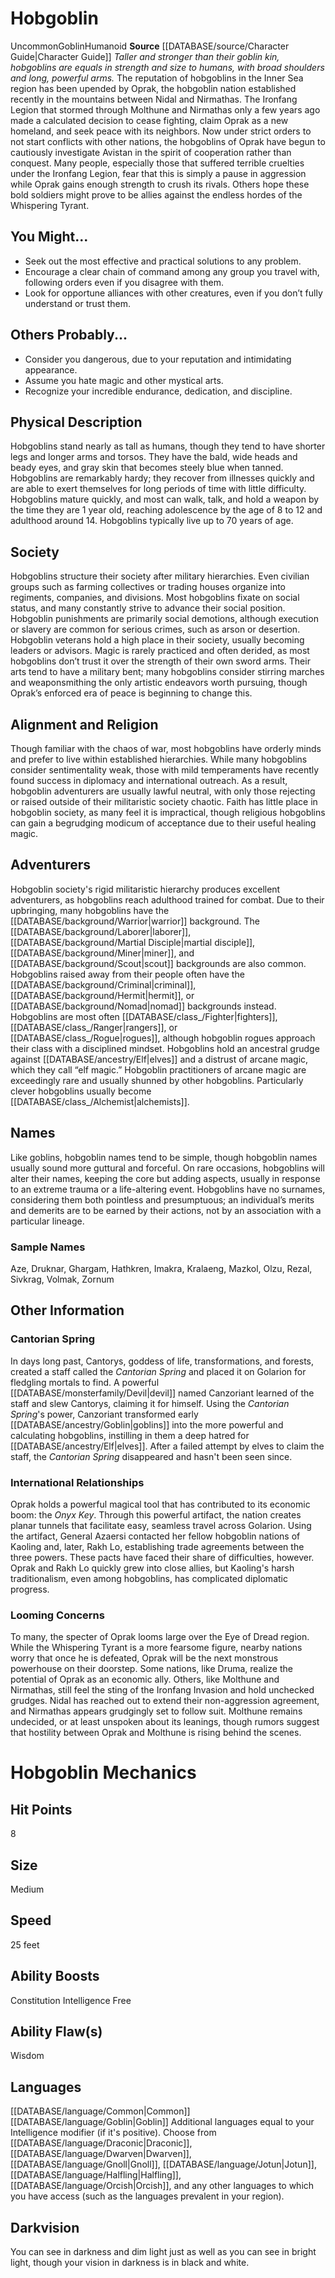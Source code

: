 ﻿---
ability:
- Constitution
- Intelligence
- Free
ability_boost:
- Constitution
- Intelligence
- Free
ability_flaw:
- Wisdom
hp: '8'
id: '13'
land_speed: '25'
language:
- '[[DATABASE/language/Common|Common]]'
- '[[DATABASE/language/Goblin|Goblin]]'
max_speed: '25'
name: Hobgoblin
rarity: Uncommon
rus_type_level: null
size: Medium
source: '[[DATABASE/source/Character Guide|Character Guide]]'
speed:
- 25 feet
trait:
- '[[DATABASE/trait/Goblin|Goblin]]'
- '[[DATABASE/trait/Humanoid|Humanoid]]'
- '[[DATABASE/trait/Uncommon|Uncommon]]'
type: Ancestry
vision: Darkvision

---
# Hobgoblin

<span class="trait-uncommon item-trait">Uncommon</span><span class="item-trait">Goblin</span><span class="item-trait">Humanoid</span>
**Source** [[DATABASE/source/Character Guide|Character Guide]] 
_Taller and stronger than their goblin kin, hobgoblins are equals in strength and size to humans, with broad shoulders and long, powerful arms._
The reputation of hobgoblins in the Inner Sea region has been upended by Oprak, the hobgoblin nation established recently in the mountains between Nidal and Nirmathas. The Ironfang Legion that stormed through Molthune and Nirmathas only a few years ago made a calculated decision to cease fighting, claim Oprak as a new homeland, and seek peace with its neighbors. Now under strict orders to not start conflicts with other nations, the hobgoblins of Oprak have begun to cautiously investigate Avistan in the spirit of cooperation rather than conquest. Many people, especially those that suffered terrible cruelties under the Ironfang Legion, fear that this is simply a pause in aggression while Oprak gains enough strength to crush its rivals. Others hope these bold soldiers might prove to be allies against the endless hordes of the Whispering Tyrant.

## You Might...

* Seek out the most effective and practical solutions to any problem. 
* Encourage a clear chain of command among any group you travel with, following orders even if you disagree with them. 
* Look for opportune alliances with other creatures, even if you don’t fully understand or trust them.

## Others Probably...

* Consider you dangerous, due to your reputation and intimidating appearance. 
* Assume you hate magic and other mystical arts. 
* Recognize your incredible endurance, dedication, and discipline.

## Physical Description

Hobgoblins stand nearly as tall as humans, though they tend to have shorter legs and longer arms and torsos. They have the bald, wide heads and beady eyes, and gray skin that becomes steely blue when tanned. Hobgoblins are remarkably hardy; they recover from illnesses quickly and are able to exert themselves for long periods of time with little difficulty.
 Hobgoblins mature quickly, and most can walk, talk, and hold a weapon by the time they are 1 year old, reaching adolescence by the age of 8 to 12 and adulthood around 14. Hobgoblins typically live up to 70 years of age.

## Society

Hobgoblins structure their society after military hierarchies. Even civilian groups such as farming collectives or trading houses organize into regiments, companies, and divisions. Most hobgoblins fixate on social status, and many constantly strive to advance their social position. Hobgoblin punishments are primarily social demotions, although execution or slavery are common for serious crimes, such as arson or desertion.
 Hobgoblin veterans hold a high place in their society, usually becoming leaders or advisors. Magic is rarely practiced and often derided, as most hobgoblins don’t trust it over the strength of their own sword arms. Their arts tend to have a military bent; many hobgoblins consider stirring marches and weaponsmithing the only artistic endeavors worth pursuing, though Oprak’s enforced era of peace is beginning to change this.

## Alignment and Religion

Though familiar with the chaos of war, most hobgoblins have orderly minds and prefer to live within established hierarchies. While many hobgoblins consider sentimentality weak, those with mild temperaments have recently found success in diplomacy and international outreach. As a result, hobgoblin adventurers are usually lawful neutral, with only those rejecting or raised outside of their militaristic society chaotic. Faith has little place in hobgoblin society, as many feel it is impractical, though religious hobgoblins can gain a begrudging modicum of acceptance due to their useful healing magic.

## Adventurers

Hobgoblin society's rigid militaristic hierarchy produces excellent adventurers, as hobgoblins reach adulthood trained for combat. Due to their upbringing, many hobgoblins have the [[DATABASE/background/Warrior|warrior]] background. The [[DATABASE/background/Laborer|laborer]], [[DATABASE/background/Martial Disciple|martial disciple]], [[DATABASE/background/Miner|miner]], and [[DATABASE/background/Scout|scout]] backgrounds are also common. Hobgoblins raised away from their people often have the [[DATABASE/background/Criminal|criminal]], [[DATABASE/background/Hermit|hermit]], or [[DATABASE/background/Nomad|nomad]] backgrounds instead. Hobgoblins are most often [[DATABASE/class_/Fighter|fighters]], [[DATABASE/class_/Ranger|rangers]], or [[DATABASE/class_/Rogue|rogues]], although hobgoblin rogues approach their class with a disciplined mindset. Hobgoblins hold an ancestral grudge against [[DATABASE/ancestry/Elf|elves]] and a distrust of arcane magic, which they call “elf magic.” Hobgoblin practitioners of arcane magic are exceedingly rare and usually shunned by other hobgoblins. Particularly clever hobgoblins usually become [[DATABASE/class_/Alchemist|alchemists]].

## Names

Like goblins, hobgoblin names tend to be simple, though hobgoblin names usually sound more guttural and forceful. On rare occasions, hobgoblins will alter their names, keeping the core but adding aspects, usually in response to an extreme trauma or a life-altering event. Hobgoblins have no surnames, considering them both pointless and presumptuous; an individual’s merits and demerits are to be earned by their actions, not by an association with a particular lineage.

### Sample Names

Aze, Druknar, Ghargam, Hathkren, Imakra, Kralaeng, Mazkol, Olzu, Rezal, Sivkrag, Volmak, Zornum

## Other Information

### Cantorian Spring

In days long past, Cantorys, goddess of life, transformations, and forests, created a staff called the _Cantorian Spring_ and placed it on Golarion for fledgling mortals to find. A powerful [[DATABASE/monsterfamily/Devil|devil]] named Canzoriant learned of the staff and slew Cantorys, claiming it for himself. Using the _Cantorian Spring_'s power, Canzoriant transformed early [[DATABASE/ancestry/Goblin|goblins]] into the more powerful and calculating hobgoblins, instilling in them a deep hatred for [[DATABASE/ancestry/Elf|elves]]. After a failed attempt by elves to claim the staff, the _Cantorian Spring_ disappeared and hasn't been seen since.

### International Relationships

Oprak holds a powerful magical tool that has contributed to its economic boom: the _Onyx Key_. Through this powerful artifact, the nation creates planar tunnels that facilitate easy, seamless travel across Golarion. Using the artifact, General Azaersi contacted her fellow hobgoblin nations of Kaoling and, later, Rakh Lo, establishing trade agreements between the three powers. These pacts have faced their share of difficulties, however. Oprak and Rakh Lo quickly grew into close allies, but Kaoling's harsh traditionalism, even among hobgoblins, has complicated diplomatic progress.

### Looming Concerns

To many, the specter of Oprak looms large over the Eye of Dread region. While the Whispering Tyrant is a more fearsome figure, nearby nations worry that once he is defeated, Oprak will be the next monstrous powerhouse on their doorstep. Some nations, like Druma, realize the potential of Oprak as an economic ally. Others, like Molthune and Nirmathas, still feel the sting of the Ironfang Invasion and hold unchecked grudges. Nidal has reached out to extend their non-aggression agreement, and Nirmathas appears grudgingly set to follow suit. Molthune remains undecided, or at least unspoken about its leanings, though rumors suggest that hostility between Oprak and Molthune is rising behind the scenes.

# Hobgoblin Mechanics

## Hit Points

8

## Size

Medium

## Speed

25 feet

## Ability Boosts

Constitution
Intelligence
Free

## Ability Flaw(s)

Wisdom

## Languages

[[DATABASE/language/Common|Common]]
[[DATABASE/language/Goblin|Goblin]]
Additional languages equal to your Intelligence modifier (if it's positive). Choose from [[DATABASE/language/Draconic|Draconic]], [[DATABASE/language/Dwarven|Dwarven]], [[DATABASE/language/Gnoll|Gnoll]], [[DATABASE/language/Jotun|Jotun]], [[DATABASE/language/Halfling|Halfling]], [[DATABASE/language/Orcish|Orcish]], and any other languages to which you have access (such as the languages prevalent in your region).

## Darkvision

You can see in darkness and dim light just as well as you can see in bright light, though your vision in darkness is in black and white.